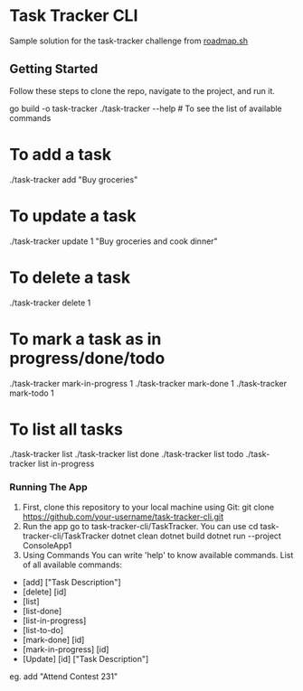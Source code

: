 # Task Tracker CLI
Sample solution for the task-tracker challenge from [roadmap.sh](https://roadmap.sh/projects/task-tracker)

## Getting Started
Follow these steps to clone the repo, navigate to the project, and run it.

go build -o task-tracker
./task-tracker --help # To see the list of available commands

# To add a task
./task-tracker add "Buy groceries"

# To update a task
./task-tracker update 1 "Buy groceries and cook dinner"

# To delete a task
./task-tracker delete 1

# To mark a task as in progress/done/todo
./task-tracker mark-in-progress 1
./task-tracker mark-done 1
./task-tracker mark-todo 1

# To list all tasks
./task-tracker list
./task-tracker list done
./task-tracker list todo
./task-tracker list in-progress

### Running The App
1. First, clone this repository to your local machine using Git:
git clone https://github.com/your-username/task-tracker-cli.git
2. Run the app
go to task-tracker-cli/TaskTracker. You can use cd task-tracker-cli/TaskTracker
  dotnet clean
  dotnet build
  dotnet run --project ConsoleApp1
3. Using Commands
   You can write 'help' to know available commands.
List of all available commands:

  - [add] ["Task Description"]  
  - [delete] [id]  
  - [list]  
  - [list-done]  
  - [list-in-progress]  
  - [list-to-do]  
  - [mark-done] [id]  
  - [mark-in-progress] [id]  
  - [Update] [id] ["Task Description"]  

eg. add "Attend Contest 231"


